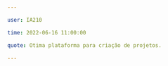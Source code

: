 ```yaml
---

user: IA210

time: 2022-06-16 11:00:00

quote: Otima plataforma para criação de projetos.

---
```

